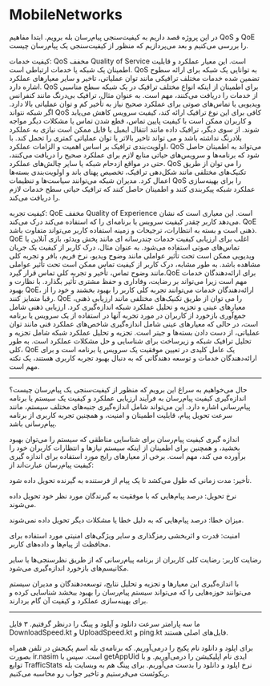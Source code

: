 # MobileNetworks
در این پروژه قصد داریم به کیفیت‌سنجی پیام‌رسان بله برویم. ابتدا مفاهیم QoS و QoE را بررسی می‌کنیم و بعد می‌پردازیم که منظور از کیفیت‌سنجی یک پیام‌رسان چیست.

کیفیت خدمات: QoS مخفف Quality of Service است. این معیار عملکرد و قابلیت اطمینان یک شبکه یا خدمات ارتباطی است. QoS به توانایی یک شبکه برای ارائه سطوح تضمین شده خدمات مختلف ترافیکی مانند توان عملیاتی، تاخیر و سایر معیارهای عملکرد اشاره دارد. QoS برای اطمینان از اینکه انواع مختلف ترافیک در یک شبکه سطح مناسبی از خدمات را دریافت می‌کنند، مهم است. به عنوان مثال، ترافیک بی‌درنگ مانند کنفرانس ویدیویی یا تماس‌های صوتی برای عملکرد صحیح نیاز به تأخیر کم و توان عملیاتی بالا دارد. اگر شبکه نتواند QoS کافی برای این نوع ترافیک ارائه کند، کیفیت سرویس کاهش می‌یابد و کاربران ممکن است با کیفیت پایین تماس، قطع شدن تماس یا مشکلات دیگر مواجه شوند. از سوی دیگر، ترافیک داده مانند انتقال ایمیل یا فایل ممکن است نیازی به عملکرد بلادرنگ نداشته باشد و می تواند تاخیر بالاتر یا توان عملیاتی کمتری را تحمل کند. با اولویت‌بندی ترافیک بر اساس اهمیت و الزامات عملکرد، QoS می‌تواند به اطمینان حاصل شود که برنامه‌ها و سرویس‌های حیاتی منابع لازم برای عملکرد صحیح را دریافت می‌کنند، حتی در مواقع ازدحام شبکه یا سایر چالش‌های عملکرد. QoS را می توان از طریق تکنیک‌های مختلفی مانند شکل‌دهی ترافیک، تخصیص پهنای باند و اولویت‌بندی بسته‌ها اعمال کرد. مدیران شبکه می‌توانند سیاست‌ها و تنظیمات QoS را برای بهینه‌سازی عملکرد شبکه پیکربندی کنند و اطمینان حاصل کنند که ترافیک حیاتی سطح خدمات لازم را دریافت می‌کند.

کیفیت تجربه: QoE مخفف Quality of Experience است. این معیاری است که نشان می‌دهد کاربر چقدر کیفیت سرویس یا برنامه‌ای را که استفاده می‌کند درک می‌کند. QoE ذهنی است و بسته به انتظارات، ترجیحات و زمینه استفاده کاربر می‌تواند متفاوت باشد. QoE اغلب برای ارزیابی کیفیت خدمات چندرسانه ای مانند پخش ویدئو، بازی آنلاین یا تماس‌های صوتی استفاده می‌شود. به عنوان مثال، درک کاربر از کیفیت یک جریان ویدیویی ممکن است تحت تأثیر عواملی مانند وضوح ویدیو، نرخ فریم، بافر و تجربه کلی مشاهده باشد. به طور مشابه، درک کاربر از کیفیت تماس ممکن است تحت تأثیر عواملی مانند وضوح تماس، تأخیر و تجربه کلی تماس قرار گیرد.QoE برای ارائه‌دهندگان خدمات مهم است زیرا می‌تواند بر رضایت، وفاداری و حفظ مشتری تأثیر بگذارد. با نظارت و بهبود QoE، ارائه‌دهندگان خدمات می‌توانند تجربه کلی کاربر را بهبود بخشند و خود را از رقبا متمایز کنند. QoE را می توان از طریق تکنیک‌های مختلفی مانند ارزیابی ذهنی، معیارهای عینی و تجزیه و تحلیل عملکرد شبکه اندازه‌گیری کرد. ارزیابی ذهنی شامل جمع‌آوری بازخورد از کاربران در مورد تجربه آنها در استفاده از یک سرویس یا برنامه است، در حالی که معیارهای عینی شامل اندازه‌گیری شاخص‌های عملکرد فنی مانند توان عملیاتی، از دست دادن بسته‌ها و جیتر است. تجزیه و تحلیل عملکرد شبکه شامل تجزیه و تحلیل ترافیک شبکه و زیرساخت برای شناسایی و حل مشکلات عملکرد است. به طور کلی، QoE یک عامل کلیدی در تعیین موفقیت یک سرویس یا برنامه است و برای ارائه‌دهندگان خدمات و توسعه دهندگانی که به دنبال بهبود تجربه کاربری هستند، یک نکته مهم است.

---------------------------------------------------------------------------------------------------------------------------------------------
حال می‌خواهیم به سراغ این برویم که منظور از کیفیت‌سنجی یک پیام‌رسان چیست؟
اندازه‌گیری کیفیت پیام‌رسان به فرآیند ارزیابی عملکرد و کیفیت یک سیستم یا برنامه پیام‌رسانی اشاره دارد. این می‌تواند شامل اندازه‌گیری جنبه‌های مختلف سیستم، مانند سرعت تحویل پیام، قابلیت اطمینان و امنیت، و همچنین تجربه کاربری از برنامه پیام‌رسانی باشد.

اندازه گیری کیفیت پیام‌رسان برای شناسایی مناطقی که سیستم را می‌توان بهبود بخشید، و همچنین برای اطمینان از اینکه سیستم نیازها و انتظارات کاربران خود را برآورده می کند، مهم است. برخی از معیارهای رایج مورد استفاده برای اندازه گیری کیفیت پیام‌رسان عبارت‌اند از:

تأخیر: مدت زمانی که طول می‌کشد تا یک پیام از فرستنده به گیرنده تحویل داده شود.

نرخ تحویل: درصد پیام‌هایی که با موفقیت به گیرندگان مورد نظر خود تحویل داده می‌شوند.

میزان خطا: درصد پیام‌هایی که به دلیل خطا یا مشکلات دیگر تحویل داده نمی‌شوند.

امنیت: قدرت و اثربخشی رمزگذاری و سایر ویژگی‌های امنیتی مورد استفاده برای محافظت از پیام‌ها و داده‌های کاربر.

رضایت کاربر: رضایت کلی کاربران از برنامه پیام‌رسانی که از طریق نظرسنجی‌ها یا سایر مکانیسم‌های بازخورد اندازه‌گیری می‌شود.

با اندازه‌گیری این معیارها و تجزیه و تحلیل نتایج، توسعه‌دهندگان و مدیران سیستم می‌توانند حوزه‌هایی را که می‌تواند سیستم پیام‌رسان را بهبود ببخشد شناسایی کرده و برای بهینه‌سازی عملکرد و کیفیت آن گام بردارند.

---------------------------------------------------------------------------------------------------------------------------------------------
ما سه پارامتر سرعت دانلود و آپلود و پینگ را درنظر گرفتیم. ۳ فایل DownloadSpeed.kt و UploadSpeed.kt و ping.kt فایل‌های اصلی هستند.

برای اپلود و دانلود نام پکیج را درمی‌آوریم. که برنامه‌‌ی بله اسم پکیجش در تلفن همراه بصورت ir.nasim است. سپس با getAppUid ایدی نام اپلیکیشن را درمی‌آوریم. و با توابع TrafficStats نرخ اپلود و دانلود را بدست می‌آوربم. برای پینگ هم به وبسایت بله ریکوئست می‌فرستیم و تاخیر جواب رو محاسبه می‌کنیم.
